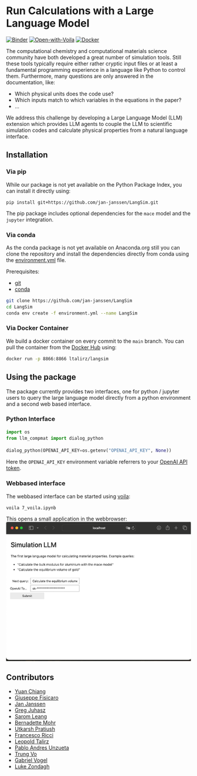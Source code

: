 # Run Calculations with a Large Language Model
[![Binder](https://mybinder.org/badge_logo.svg)](https://mybinder.org/v2/gh/jan-janssen/LangSim/HEAD)
[![Open-with-Voila](https://img.shields.io/badge/Open%20with-Voila-4eafa0.svg)](https://mybinder.org/v2/gh/jan-janssen/LangSim/main?urlpath=/voila/render/7_voila.ipynb)
[![Docker](https://img.shields.io/badge/docker-%230db7ed.svg?style=for-the-badge&logo=docker&logoColor=white)](https://hub.docker.com/r/ltalirz/LangSim)

The computational chemistry and computational materials science community have both developed a great number of 
simulation tools. Still these tools typically require either rather cryptic input files or at least a fundamental 
programming experience in a language like Python to control them. Furthermore, many questions are only answered in the 
documentation, like: 
* Which physical units does the code use? 
* Which inputs match to which variables in the equations in the paper? 
* ...

We address this challenge by developing a Large Language Model (LLM) extension which provides LLM agents to couple the 
LLM to scientific simulation codes and calculate physical properties from a natural language interface.

## Installation 
### Via pip 
While our package is not yet available on the Python Package Index, you can install it directly using:
```
pip install git+https://github.com/jan-janssen/LangSim.git
```
The pip package includes optional dependencies for the `mace` model and the `jupyter` integration.  

### Via conda 
As the conda package is not yet available on Anaconda.org still you can clone the repository and install the 
dependencies directly from conda using the [environment.yml](environment.yml) file. 

Prerequisites:
- [git](https://git-scm.com/)
- [conda](https://docs.conda.io/en/latest/miniconda.html)

 ```bash
git clone https://github.com/jan-janssen/LangSim
cd LangSim
conda env create -f environment.yml --name LangSim
```

### Via Docker Container
We build a docker container on every commit to the `main` branch.
You can pull the container from the [Docker Hub](https://hub.docker.com/r/ltalirz/langsim) using:
```bash
docker run -p 8866:8866 ltalirz/langsim
```

## Using the package
The package currently provides two interfaces, one for python / jupyter users to query the large language model directly
from a python environment and a second web based interface. 

### Python Interface
```python
import os
from llm_compmat import dialog_python

dialog_python(OPENAI_API_KEY=os.getenv("OPENAI_API_KEY", None))
```
Here the `OPENAI_API_KEY` environment variable referrers to your [OpenAI API token](https://help.openai.com/en/articles/4936850-where-do-i-find-my-openai-api-key).

### Webbased interface
The webbased interface can be started using [voila](https://voila.readthedocs.io):
```
voila 7_voila.ipynb
```
This opens a small application in the webbrowser:
![voila application](docs/images/voila_screenshot.png)

## Contributors
* [Yuan Chiang](https://github.com/chiang-yuan)
* [Giuseppe Fisicaro](https://github.com/giuseppefisicaro)
* [Jan Janssen](https://github.com/jan-janssen)
* [Greg Juhasz](https://github.com/gjuhasz)
* [Sarom Leang](https://github.com/saromleang)
* [Bernadette Mohr](https://github.com/Bernadette-Mohr)
* [Utkarsh Pratiush](https://github.com/utkarshp1161)
* [Francesco Ricci](https://github.com/fraricci)
* [Leopold Talirz](https://github.com/ltalirz)
* [Pablo Andres Unzueta](https://github.com/pablo-unzueta)
* [Trung Vo](https://github.com/btrungvo)
* [Gabriel Vogel](https://github.com/GaVogel)
* [Luke Zondagh](https://github.com/Luke-Zondagh)